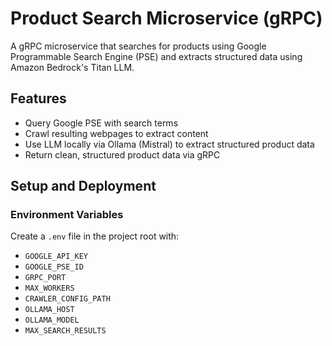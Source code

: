 # Product Search Microservice (gRPC)

A gRPC microservice that searches for products using Google Programmable Search Engine (PSE) and extracts structured data using Amazon Bedrock's Titan LLM.

## Features

- Query Google PSE with search terms
- Crawl resulting webpages to extract content
- Use LLM locally via Ollama (Mistral) to extract structured product data
- Return clean, structured product data via gRPC

## Setup and Deployment

### Environment Variables

Create a `.env` file in the project root with:

- `GOOGLE_API_KEY`
- `GOOGLE_PSE_ID`
- `GRPC_PORT`
- `MAX_WORKERS`
- `CRAWLER_CONFIG_PATH`
- `OLLAMA_HOST`
- `OLLAMA_MODEL`
- `MAX_SEARCH_RESULTS`

